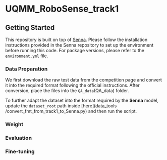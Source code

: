 # UQMM_RoboSense_track1

## Getting Started
This repository is built on top of [Senna](https://github.com/hustvl/Senna). Please follow the installation instructions provided in the Senna repository to set up the environment before running this code. For package versions, please refer to the [`environment.yml`](environment.yml) file.

### Data Preparation
We first download the raw test data from the competition page and convert it into the required format following the official instructions.
After conversion, place the files into the `QA_data`(QA_data) folder.

To further adapt the dataset into the format required by the **Senna** model, update the `dataset_root` path inside [here](data_tools
/convert_fmt_from_track1_to_Senna.py) and then run the script.

### Weight

### Evaluation

### Fine-tuning
